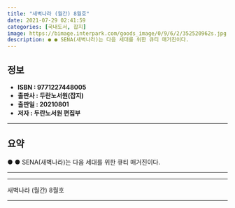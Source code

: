 ```yaml
---
title: "새벽나라 (월간) 8월호"
date: 2021-07-29 02:41:59
categories: [국내도서, 잡지]
image: https://bimage.interpark.com/goods_image/0/9/6/2/352520962s.jpg
description: ● ● SENA(새벽나라)는 다음 세대를 위한 큐티 매거진이다.
---
```


## **정보**

- **ISBN : 9771227448005**
- **출판사 : 두란노서원(잡지)**
- **출판일 : 20210801**
- **저자 : 두란노서원 편집부**

------



## **요약**

●  ●  SENA(새벽나라)는 다음 세대를 위한 큐티 매거진이다.

------



------


새벽나라 (월간) 8월호 

------


